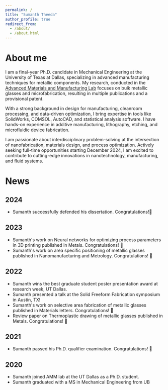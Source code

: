 ```yaml
---
permalink: /
title: "Sumanth Theeda"
author_profile: true
redirect_from:
  - /about/
  - /about.html
---
```

# About me

I am a final-year Ph.D. candidate in Mechanical Engineering at the University of Texas at Dallas, specializing in advanced manufacturing techniques for metallic components. My research, conducted in the [Advanced Materials and Manufacturing Lab](https://labs.utdallas.edu/kumar-lab/) focuses on bulk metallic glasses and microfabrication, resulting in multiple publications and a provisional patent.

With a strong background in design for manufacturing, cleanroom processing, and data-driven optimization, I bring expertise in tools like SolidWorks, COMSOL, AutoCAD, and statistical analysis software. I have hands-on experience in additive manufacturing, lithography, etching, and microfluidic device fabrication.

I am passionate about interdisciplinary problem-solving at the intersection of nanofabrication, materials design, and process optimization. Actively seeking full-time opportunities starting December 2024, I am excited to contribute to cutting-edge innovations in nanotechnology, manufacturing, and fluid systems.

# News

## 2024

- Sumanth successfully defended his dissertation. Congratulations!🎉

## 2023

- Sumanth's work on Neural networks for optimizing process parameters in 3D printing published in Metals. Congratulations! 🎉
- Sumanth's work on area specific positioning of metallic glasses published in Nanomanufacturing and Metrology. Congratulations! 🎉

## 2022

- Sumanth wins the best graduate student poster presentation award at research week, UT Dallas.
- Sumanth presented a talk at the Solid Freeform Fabrication symposium in Austin, TX!
- Sumanth's work on selective area fabrication of metallic glasses published in Materials letters. Congratulations! 🎉
- Review paper on Thermoplastic drawing of metallic glasses published in Metals. Congratulations! 🎉

## 2021

- Sumanth passed his Ph.D. qualifier examination. Congratulations! 🎉

## 2020

- Sumanth joined AMM lab at the UT Dallas as a Ph.D. student.
- Sumanth graduated with a MS in Mechanical Engineering from UB
